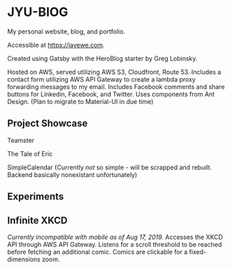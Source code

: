 # JYU-BlOG
My personal website, blog, and portfolio.

Accessible at https://jayewe.com.

Created using Gatsby with the HeroBlog starter by Greg Lobinsky.

Hosted on AWS, served utilizing AWS S3, Cloudfront, Route 53.
Includes a contact form utilizing AWS API Gateway to create a lambda proxy forwarding messages to my email.
Includes Facebook comments and share buttons for Linkedin, Facebook, and Twitter.
Uses components from Ant Design. (Plan to migrate to Material-UI in due time)

## Project Showcase

Teamster  

The Tale of Eric  

SimpleCalendar (Currently _not_ so simple - will be scrapped and rebuilt. Backend basically nonexistant unfortunately)  

## Experiments

## Infinite XKCD

_Currently incompatible with mobile as of Aug 17, 2019._
Accesses the XKCD API through AWS API Gateway. Listens for a scroll threshold to be reached before fetching an additional comic. 
Comics are clickable for a fixed-dimensions zoom. 



